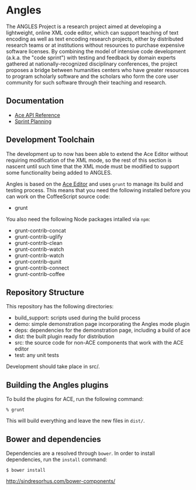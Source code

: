 # Angles

The ANGLES Project is a research project aimed at developing a 
lightweight, online XML code editor, which can support teaching of 
text encoding as well as text encoding research projects, either by 
distributed research teams or at institutions without resources to 
purchase expensive software licenses. By combining the model of 
intensive code development (a.k.a. the "code sprint") with testing 
and feedback by domain experts gathered at nationally-recognized 
disciplinary conferences, the project proposes a bridge between 
humanities centers who have greater resources to program scholarly 
software and the scholars who form the core user community for such 
software through their teaching and research.

## Documentation

* [Ace API Reference](http://ace.ajax.org/#nav=api)
* [Sprint Planning](https://github.com/umd-mith/angles/wiki/Sprint-Planning)

## Development Toolchain

The development up to now has been able to extend the Ace Editor without
requiring modification of the XML mode, so the rest of this section is
nascent until such time that the XML mode must be modified to support some
functionality being added to ANGLES.

Angles is based on the [Ace Editor](http://ace.ajax.org/) and uses `grunt`
to manage its build and testing process. This means that
you need the following installed before you can work on the CoffeeScript
source code:

* grunt

You also need the following Node packages intalled via `npm`:

* grunt-contrib-concat
* grunt-contrib-uglify
* grunt-contrib-clean
* grunt-contrib-watch
* grunt-contrib-watch
* grunt-contrib-qunit
* grunt-contrib-connect
* grunt-contrib-coffee

## Repository Structure

This repository has the following directories:

* build\_support: scripts used during the build process
* demo: simple demonstration page incorporating the Angles mode plugin
* deps: dependencies for the demonstration page, including a build of ace
* dist: the built plugin ready for distribution
* src: the source code for non-ACE components that work with the ACE editor
* test: any unit tests

Development should take place in src/.

## Building the Angles plugins

To build the plugins for ACE, run the following command:

    % grunt

This will build everything and leave the new files in `dist/`.


## Bower and dependencies

Dependencies are a resolved through `bower`. In order to install
dependencies, run the `install` command:

```
$ bower install
```

http://sindresorhus.com/bower-components/

